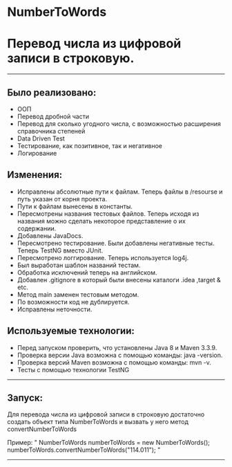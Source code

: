 # NumberToWords
# Перевод числа из цифровой записи в строковую.
<hr>

## Было реализовано:
- ООП
- Перевод дробной части
- Перевод для сколько угодного числа, с возможностью расширения справочника степеней
- Data Driven Test
- Тестирование, как позитивное, так и негативное
- Логирование 


## Изменения:

- Исправлены абсолютные пути к файлам. Теперь файлы в /resourse и путь указан от корня проекта.
- Пути к файлам вынесены в константы.
- Пересмотрены названия тестовых файлов. Теперь исходя из названия можно сделать некоторое представление о их содержании.
- Добавлены JavaDocs.
- Пересмотрено тестирование. Были добавлены негативные тесты. Теперь TestNG вместо JUnit.
- Пересмотрено логгирование. Теперь используется log4j.
- Был выработан шаблон названий тестам.
- Обработка исключений теперь на английском.
- Добавлен .gitignore в который были внесены каталоги .idea ,target & etc.
- Метод main заменен тестовым методом.
- По возможности код не дублируется.
- Исправлены неточности.

## Используемые технологии:

- Перед запуском проверить, что установлены Java 8 и Maven 3.3.9. 
- Проверка версии Java возможна с помощью команды: java -version. 
- Проверка версий Maven возможна с помощью команды: mvn -v.
- Тесты с помощью технологии TestNG
<hr>

## Запуск:

Для перевода числа из цифровой записи в строковую достаточно создать объект типа NumberToWords 
и вызвать у него метод convertNumberToWords

Пример:
" NumberToWords numberToWords = new NumberToWords(); 
  numberToWords.convertNumberToWords("114.011"); "
<hr>
